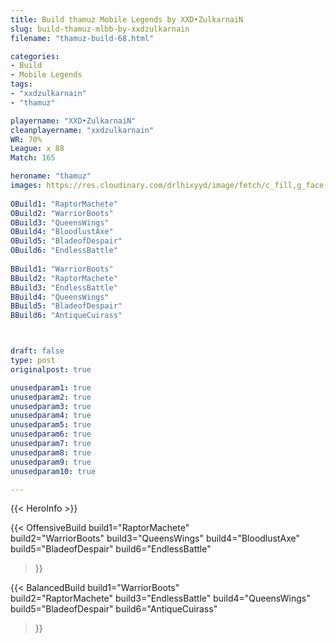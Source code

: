 ```yaml
---
title: Build thamuz Mobile Legends by XXD•ZulkarnaiN
slug: build-thamuz-mlbb-by-xxdzulkarnain
filename: "thamuz-build-68.html"

categories: 
- Build 
- Mobile Legends
tags: 
- "xxdzulkarnain"
- "thamuz"

playername: "XXD•ZulkarnaiN"
cleanplayername: "xxdzulkarnain"
WR: 70%
League: x 88
Match: 165 

heroname: "thamuz"
images: https://res.cloudinary.com/drlhixyyd/image/fetch/c_fill,g_face,f_auto/https://cdn2-build.mobagenie.my.id/p/images/banner/full/thamuz.jpg
 
OBuild1: "RaptorMachete"  
OBuild2: "WarriorBoots" 
OBuild3: "QueensWings" 
OBuild4: "BloodlustAxe" 
OBuild5: "BladeofDespair" 
OBuild6: "EndlessBattle" 
 
BBuild1: "WarriorBoots"  
BBuild2: "RaptorMachete" 
BBuild3: "EndlessBattle" 
BBuild4: "QueensWings" 
BBuild5: "BladeofDespair" 
BBuild6: "AntiqueCuirass"



draft: false
type: post
originalpost: true

unusedparam1: true
unusedparam2: true
unusedparam3: true
unusedparam4: true
unusedparam5: true
unusedparam6: true
unusedparam7: true
unusedparam8: true
unusedparam9: true
unusedparam10: true

---
```


{{< HeroInfo >}} 

{{< OffensiveBuild 
build1="RaptorMachete"  
build2="WarriorBoots" 
build3="QueensWings" 
build4="BloodlustAxe" 
build5="BladeofDespair" 
build6="EndlessBattle" 
 >}} 

{{< BalancedBuild 
build1="WarriorBoots"  
build2="RaptorMachete" 
build3="EndlessBattle" 
build4="QueensWings" 
build5="BladeofDespair" 
build6="AntiqueCuirass" 
 >}}

